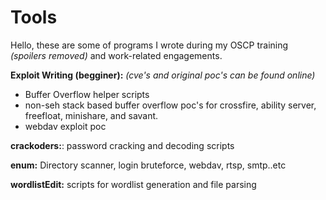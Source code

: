 # Tools

Hello, these are some of programs I wrote during my OSCP training _(spoilers removed)_ and work-related engagements. 

**Exploit Writing (begginer):** _(cve's and original poc's can be found online)_
  * Buffer Overflow helper scripts
  * non-seh stack based buffer overflow poc's for crossfire, ability server, freefloat, minishare, and savant. 
  * webdav exploit poc

**crackoders:**: password cracking and decoding scripts

**enum:** Directory scanner, login bruteforce, webdav, rtsp, smtp..etc 

**wordlistEdit:** scripts for wordlist generation and file parsing	


